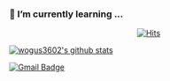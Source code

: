 ### 🌱 I’m currently learning ...


<div align=center>
  
[![Hits](https://hits.seeyoufarm.com/api/count/incr/badge.svg?url=https%3A%2F%2Fgithub.com%2Fwogus3602&count_bg=%2379C83D&title_bg=%23555555&icon=swift.svg&icon_color=%23FD9426&title=hits&edge_flat=false)](https://hits.seeyoufarm.com)

</div>

[![wogus3602's github stats](https://github-readme-stats.vercel.app/api?username=wogus3602)](https://github.com/anuraghazra/github-readme-stats)


  [![Gmail Badge](https://img.shields.io/badge/Gmail-d14836?style=flat-square&logo=Gmail&logoColor=white&link=mailto:wogus3602@gmail.com)](mailto:wogus3602@gmail.com)

<!--
**wogus3602/wogus3602** is a ✨ _special_ ✨ repository because its `README.md` (this file) appears on your GitHub profile.

Here are some ideas to get you started:

- 🔭 I’m currently working on ...
- 🌱 I’m currently learning ...
- 👯 I’m looking to collaborate on ...
- 🤔 I’m looking for help with ...
- 💬 Ask me about ...
- 📫 How to reach me: ...
- 😄 Pronouns: ...
- ⚡ Fun fact: ...
-->
